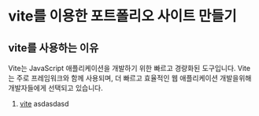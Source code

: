 # vite를 이용한 포트폴리오 사이트 만들기

## vite를 사용하는 이유
Vite는 JavaScript 애플리케이션을 개발하기 위한 빠르고 경량화된 도구입니다.
Vite는 주로 프레임워크와 함께 사용되며, 더 빠르고 효율적인 웹 애플리케이션 개발을위해 개발자들에게 선택되고 있습니다.<br>
1. [vite](https://ko.vitejs.dev/guide/)
asdasdasd